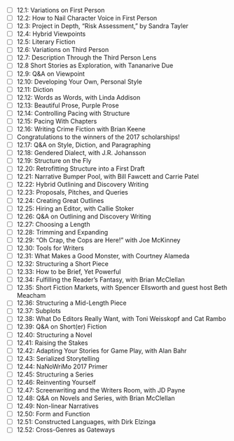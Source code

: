 - [ ] 12.1: Variations on First Person 
- [ ] 12.2: How to Nail Character Voice in First Person 
- [ ] 12.3: Project in Depth, “Risk Assessment,” by Sandra Tayler 
- [ ] 12.4: Hybrid Viewpoints 
- [ ] 12.5: Literary Fiction 
- [ ] 12.6: Variations on Third Person 
- [ ] 12.7: Description Through the Third Person Lens 
- [ ] 12.8 Short Stories as Exploration, with Tananarive Due 
- [ ] 12.9: Q&A on Viewpoint 
- [ ] 12.10: Developing Your Own, Personal Style 
- [ ] 12.11: Diction 
- [ ] 12.12: Words as Words, with Linda Addison 
- [ ] 12.13: Beautiful Prose, Purple Prose 
- [ ] 12.14: Controlling Pacing with Structure 
- [ ] 12.15: Pacing With Chapters 
- [ ] 12.16: Writing Crime Fiction with Brian Keene 
- [ ] Congratulations to the winners of the 2017 scholarships! 
- [ ] 12.17: Q&A on Style, Diction, and Paragraphing 
- [ ] 12.18: Gendered Dialect, with J.R. Johansson 
- [ ] 12.19: Structure on the Fly 
- [ ] 12.20: Retrofitting Structure into a First Draft 
- [ ] 12.21: Narrative Bumper Pool, with Bill Fawcett and Carrie Patel 
- [ ] 12.22: Hybrid Outlining and Discovery Writing 
- [ ] 12.23: Proposals, Pitches, and Queries 
- [ ] 12.24: Creating Great Outlines 
- [ ] 12.25: Hiring an Editor, with Callie Stoker 
- [ ] 12.26: Q&A on Outlining and Discovery Writing 
- [ ] 12.27: Choosing a Length 
- [ ] 12.28: Trimming and Expanding 
- [ ] 12.29: “Oh Crap, the Cops are Here!” with Joe McKinney 
- [ ] 12.30: Tools for Writers 
- [ ] 12.31: What Makes a Good Monster, with Courtney Alameda 
- [ ] 12.32: Structuring a Short Piece 
- [ ] 12.33: How to be Brief, Yet Powerful 
- [ ] 12.34: Fulfilling the Reader’s Fantasy, with Brian McClellan 
- [ ] 12.35: Short Fiction Markets, with Spencer Ellsworth and guest host Beth Meacham 
- [ ] 12.36: Structuring a Mid-Length Piece 
- [ ] 12.37: Subplots 
- [ ] 12.38: What Do Editors Really Want, with Toni Weisskopf and Cat Rambo 
- [ ] 12.39: Q&A on Short(er) Fiction 
- [ ] 12.40: Structuring a Novel 
- [ ] 12.41: Raising the Stakes 
- [ ] 12.42: Adapting Your Stories for Game Play, with Alan Bahr 
- [ ] 12.43: Serialized Storytelling 
- [ ] 12.44: NaNoWriMo 2017 Primer 
- [ ] 12.45: Structuring a Series 
- [ ] 12.46: Reinventing Yourself 
- [ ] 12.47: Screenwriting and the Writers Room, with JD Payne 
- [ ] 12.48: Q&A on Novels and Series, with Brian McClellan 
- [ ] 12.49: Non-linear Narratives 
- [ ] 12.50: Form and Function 
- [ ] 12.51: Constructed Languages, with Dirk Elzinga 
- [ ] 12.52: Cross-Genres as Gateways 
